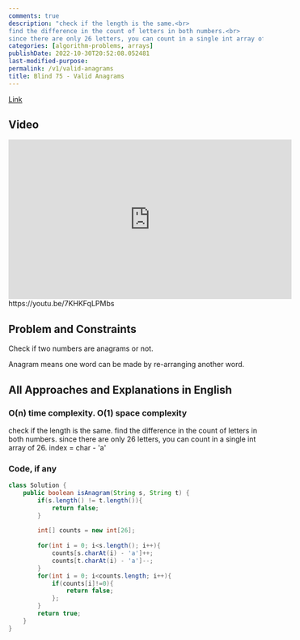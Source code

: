 ```yaml
---
comments: true
description: "check if the length is the same.<br>
find the difference in the count of letters in both numbers.<br>
since there are only 26 letters, you can count in a single int array of 26. <br>index = char - 'a'"
categories: [algorithm-problems, arrays]
publishDate: 2022-10-30T20:52:08.052481
last-modified-purpose:
permalink: /v1/valid-anagrams
title: Blind 75 - Valid Anagrams
---
```


[Link](https://leetcode.com/problems/valid-anagrams/)

## Video

<iframe width="560" height="315" src="https://www.youtube.com/embed/7KHKFqLPMbs" title="YouTube video player" frameborder="0" allow="accelerometer; autoplay; clipboard-write; encrypted-media; gyroscope; picture-in-picture" allowfullscreen></iframe>https://youtu.be/7KHKFqLPMbs

## Problem and Constraints

Check if two numbers are anagrams or not.

Anagram means one word can be made by re-arranging another word.

## All Approaches and Explanations in English

### O(n) time complexity. O(1) space complexity

check if the length is the same.
find the difference in the count of letters in both numbers.
since there are only 26 letters, you can count in a single int array of 26. index = char - 'a'
### Code, if any

```java
class Solution {
    public boolean isAnagram(String s, String t) {
        if(s.length() != t.length()){
            return false;
        }
        
        int[] counts = new int[26];
        
        for(int i = 0; i<s.length(); i++){
            counts[s.charAt(i) - 'a']++;
            counts[t.charAt(i) - 'a']--;
        }
        for(int i = 0; i<counts.length; i++){
            if(counts[i]!=0){
                return false;
            };
        }
        return true;
    }
}
```